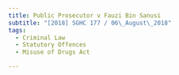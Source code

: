 ```yaml
---
title: Public Prosecutor v Fauzi Bin Sanusi 
subtitle: "[2018] SGHC 177 / 06\_August\_2018"
tags:
  - Criminal Law
  - Statutory Offences
  - Misuse of Drugs Act

---
```


